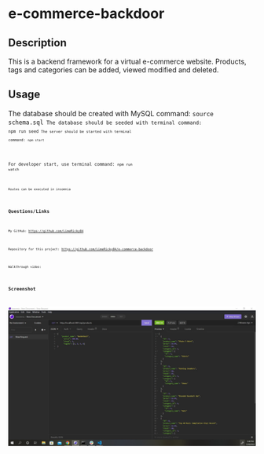 # e-commerce-backdoor

## Description

This is a backend framework for a virtual e-commerce website.  Products, tags and categories can be added, viewed modified and deleted.

## Usage

The database should be created with MySQL command: <code>source schema.sql<code>
The database should be seeded with terminal command: <code>npm run seed<code>
The server should be started with terminal command: <code>npm start<code>

For developer start, use terminal command: <code>npm run watch<code>

Routes can be executed in insomnia

## Questions/Links

My GitHub: https://github.com/LimeRicky84

Repository for this project: https://github.com/LimeRicky84/e-commerce-backdoor

Walkthrough video:

## Screenshot

![img](Assets\SharedScreenshot.jpg)
